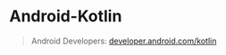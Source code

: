 # Android-Kotlin

> Android Developers: [developer.android.com/kotlin](https://developer.android.com/kotlin)
